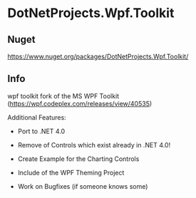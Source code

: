 DotNetProjects.Wpf.Toolkit
==========================

Nuget
-----
https://www.nuget.org/packages/DotNetProjects.Wpf.Toolkit/

Info
----
wpf toolkit fork of the MS WPF Toolkit (https://wpf.codeplex.com/releases/view/40535)

Additional Features:

  - Port to .NET 4.0
  - Remove of Controls which exist already in .NET 4.0!
  - Create Example for the Charting Controls
  - Include of the WPF Theming Project
  
  - Work on Bugfixes (if someone knows some)
